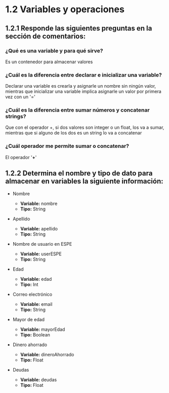# 1.2 Variables y operaciones

## 1.2.1 Responde las siguientes preguntas en la sección de comentarios:

### ¿Qué es una variable y para qué sirve?
Es un contenedor para almacenar valores

### ¿Cuál es la diferencia entre declarar e inicializar una variable?
Declarar una variable es crearla y asignarle un nombre sin ningún valor, mientras que inicializar una variable implica asignarle un valor por primera vez con un '='

### ¿Cuál es la diferencia entre sumar números y concatenar strings?
Que con el operador +, si dos valores son integer o un float, los va a sumar, mientras que si alguno de los dos es un string lo va a concatenar
### ¿Cuál operador me permite sumar o concatenar?
El operador '**+**'

## 1.2.2 Determina el nombre y tipo de dato para almacenar en variables la siguiente información:
- Nombre
  - **Variable:** nombre
  - **Tipo:** String

- Apellido
  - **Variable:** apellido
  - **Tipo:** String
- Nombre de usuario en ESPE
  - **Variable:** userESPE
  - **Tipo:** String
- Edad
  - **Variable:** edad
  - **Tipo:** Int
- Correo electrónico
  - **Variable:** email
  - **Tipo:** String
- Mayor de edad
  - **Variable:** mayorEdad
  - **Tipo:** Boolean
- Dinero ahorrado
  - **Variable:** dineroAhorrado
  - **Tipo:** Float
- Deudas
  - **Variable:** deudas
  - **Tipo:** Float
